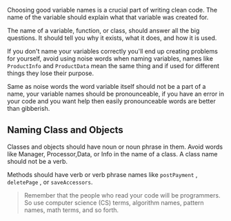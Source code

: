 Choosing good variable names is a crucial part of writing clean code. The name of the variable should explain what that variable was created for.

The name of a variable, function, or class, should answer all the big questions. It should tell you why it exists, what it does, and how it is used. 

If you don't name your variables correctly you'll end up creating problems for yourself, avoid using noise words when naming variables, names like `ProductInfo` and `ProductData` mean the same thing and if used for different things they lose their purpose. 

Same as noise words the word variable itself should not be a part of a name, your variable names should be pronounceable, if you have an error in your code and you want help then easily pronounceable words are better than gibberish.

## Naming Class and Objects
Classes and objects should have noun or noun phrase in them. Avoid words like Manager, Processor,Data, or Info in the name of a class. A class name should not be a verb.

Methods should have verb or verb phrase names like `postPayment` , `deletePage` , or `saveAccessors`.

> Remember that the people who read your code will be programmers. So use computer science (CS) terms, algorithm names, pattern names, math terms, and so forth.